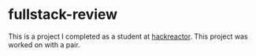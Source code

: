 # fullstack-review
This is a project I completed as a student at [hackreactor](http://hackreactor.com). This project was worked on with a pair.